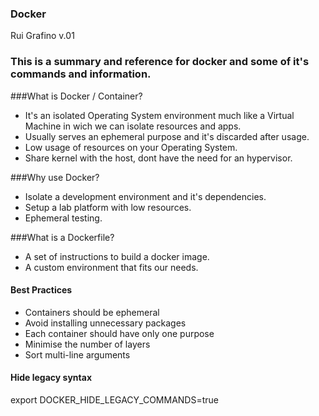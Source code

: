 ### Docker
Rui Grafino v.01

### This is a summary and reference for docker and some of it's commands and information.


###What is Docker / Container?

- It's an isolated Operating System environment much like a Virtual Machine in wich we can isolate resources and apps.
- Usually serves an ephemeral purpose and it's discarded after usage.
- Low usage of resources on your Operating System.
- Share kernel with the host, dont have the need for an hypervisor.

###Why use Docker?

- Isolate a development environment and it's dependencies.
- Setup a lab platform with low resources.
- Ephemeral testing.

###What is a Dockerfile?

- A set of instructions to build a docker image.
- A custom environment that fits our needs.

#### Best Practices
- Containers should be ephemeral
- Avoid installing unnecessary packages
- Each container should have only one purpose
- Minimise the number of layers
- Sort multi-line arguments


#### Hide legacy syntax
export DOCKER_HIDE_LEGACY_COMMANDS=true
